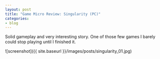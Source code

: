 ```yaml
---
layout: post
title: "Game Micro Review: Singularity (PC)"
categories:
- blog
---
```


Solid gameplay and very interesting story. One of those few games I barely could stop playing until I finished it.

![screenshot]({{ site.baseurl }}/images/posts/singularity_01.jpg)

